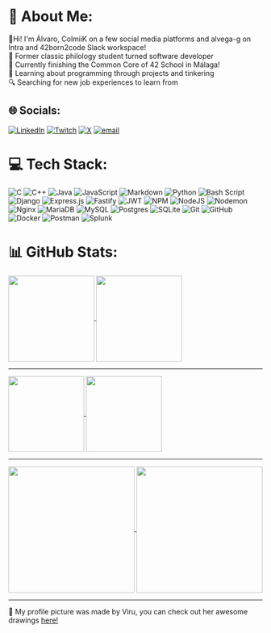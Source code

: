 # 💫 About Me:
👋Hi! I'm Álvaro, ColmiiK on a few social media platforms and alvega-g on Intra and 42born2code Slack workspace!<br>📖 Former classic philology student turned software developer<br>🔭 Currently finishing the Common Core of 42 School in Málaga!<br>🌱 Learning about programming through projects and tinkering<br>🔍 Searching for new job experiences to learn from


## 🌐 Socials:
[![LinkedIn](https://img.shields.io/badge/LinkedIn-%230077B5.svg?logo=linkedin&logoColor=white)](https://linkedin.com/in/alvarovegagomez) [![Twitch](https://img.shields.io/badge/Twitch-%239146FF.svg?logo=Twitch&logoColor=white)](https://twitch.tv/ColmiiK) [![X](https://img.shields.io/badge/X-black.svg?logo=X&logoColor=white)](https://x.com/ColmiiK) [![email](https://img.shields.io/badge/Email-D14836?logo=gmail&logoColor=white)](mailto:alvarvg@gmail.com) 

# 💻 Tech Stack:
![C](https://img.shields.io/badge/c-%2300599C.svg?style=for-the-badge&logo=c&logoColor=white) ![C++](https://img.shields.io/badge/c++-%2300599C.svg?style=for-the-badge&logo=c%2B%2B&logoColor=white) ![Java](https://img.shields.io/badge/java-%23ED8B00.svg?style=for-the-badge&logo=openjdk&logoColor=white) ![JavaScript](https://img.shields.io/badge/javascript-%23323330.svg?style=for-the-badge&logo=javascript&logoColor=%23F7DF1E) ![Markdown](https://img.shields.io/badge/markdown-%23000000.svg?style=for-the-badge&logo=markdown&logoColor=white) ![Python](https://img.shields.io/badge/python-3670A0?style=for-the-badge&logo=python&logoColor=ffdd54) ![Bash Script](https://img.shields.io/badge/bash_script-%23121011.svg?style=for-the-badge&logo=gnu-bash&logoColor=white) ![Django](https://img.shields.io/badge/django-%23092E20.svg?style=for-the-badge&logo=django&logoColor=white) ![Express.js](https://img.shields.io/badge/express.js-%23404d59.svg?style=for-the-badge&logo=express&logoColor=%2361DAFB) ![Fastify](https://img.shields.io/badge/fastify-%23000000.svg?style=for-the-badge&logo=fastify&logoColor=white) ![JWT](https://img.shields.io/badge/JWT-black?style=for-the-badge&logo=JSON%20web%20tokens) ![NPM](https://img.shields.io/badge/NPM-%23CB3837.svg?style=for-the-badge&logo=npm&logoColor=white) ![NodeJS](https://img.shields.io/badge/node.js-6DA55F?style=for-the-badge&logo=node.js&logoColor=white) ![Nodemon](https://img.shields.io/badge/NODEMON-%23323330.svg?style=for-the-badge&logo=nodemon&logoColor=%BBDEAD) ![Nginx](https://img.shields.io/badge/nginx-%23009639.svg?style=for-the-badge&logo=nginx&logoColor=white) ![MariaDB](https://img.shields.io/badge/MariaDB-003545?style=for-the-badge&logo=mariadb&logoColor=white) ![MySQL](https://img.shields.io/badge/mysql-4479A1.svg?style=for-the-badge&logo=mysql&logoColor=white) ![Postgres](https://img.shields.io/badge/postgres-%23316192.svg?style=for-the-badge&logo=postgresql&logoColor=white) ![SQLite](https://img.shields.io/badge/sqlite-%2307405e.svg?style=for-the-badge&logo=sqlite&logoColor=white) ![Git](https://img.shields.io/badge/git-%23F05033.svg?style=for-the-badge&logo=git&logoColor=white) ![GitHub](https://img.shields.io/badge/github-%23121011.svg?style=for-the-badge&logo=github&logoColor=white) ![Docker](https://img.shields.io/badge/docker-%230db7ed.svg?style=for-the-badge&logo=docker&logoColor=white) ![Postman](https://img.shields.io/badge/Postman-FF6C37?style=for-the-badge&logo=postman&logoColor=white) ![Splunk](https://img.shields.io/badge/splunk-%23000000.svg?style=for-the-badge&logo=splunk&logoColor=white)
# 📊 GitHub Stats:
<a href="https://github.com/anuraghazra/github-readme-stats">
  <img height=170 align="center" src="https://github-readme-stats.vercel.app/api?username=ColmiiK&theme=catppuccin_mocha&hide_border=false&include_all_commits=true&count_private=false" />
</a>
<a href="https://github.com/anuraghazra/github-readme-stats">
  <img height=170 align="center" src="https://nirzak-streak-stats.vercel.app/?user=ColmiiK&theme=catppuccin_mocha&hide_border=false" />
</a>

---

<a href="https://github.com/anuraghazra/github-readme-stats">
  <img height=150 align="center" src="https://github-readme-stats.vercel.app/api/top-langs/?username=ColmiiK&theme=catppuccin_mocha&hide_border=false&include_all_commits=true&count_private=false&layout=compact" />
</a>
<a href="https://github.com/ColmiiK/ft_transcendence">
  <img height=150 align="center" src="https://github-readme-stats.vercel.app/api/pin/?username=ColmiiK&repo=ft_transcendence&show_owner=true&theme=catppuccin_mocha" />
  
</a>


--- 

<a href="https://github.com/anuraghazra/github-readme-stats">
  <img height=250 align="center" src="https://quotes-github-readme.vercel.app/api?type=vertical&theme=catppuccin_mocha&border=true" />
</a>
<a href="https://github.com/anuraghazra/github-readme-stats">
  <img height=250 align="center" src="https://github-profile-trophy.vercel.app/?username=ColmiiK&theme=discord&no-frame=false&no-bg=false&margin-w=4&margin-h=4&row=2&column=4" />
</a>


---
🎨 My profile picture was made by Viru, you can check out her awesome drawings [here!](https://ko-fi.com/viruu) <br>
<!-- Proudly created with GPRM ( https://gprm.itsvg.in ) -->

